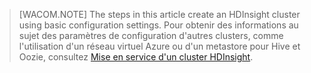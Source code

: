 > [WACOM.NOTE] The steps in this article create an HDInsight cluster using basic configuration settings. Pour obtenir des informations au sujet des paramètres de configuration d'autres clusters, comme l'utilisation d'un réseau virtuel Azure ou d'un metastore pour Hive et Oozie, consultez [Mise en service d'un cluster HDInsight][Mise en service d'un cluster HDInsight].

  [Mise en service d'un cluster HDInsight]: http://azure.microsoft.com/fr-fr/documentation/articles/hdinsight-provision-clusters/
